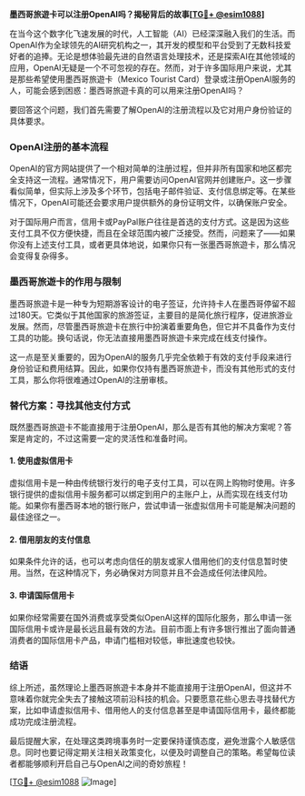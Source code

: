 **墨西哥旅遊卡可以注册OpenAI吗？揭秘背后的故事[[TG💪+ @esim1088](https://t.me/s/esim1088)]**

在当今这个数字化飞速发展的时代，人工智能（AI）已经深深融入我们的生活。而OpenAI作为全球领先的AI研究机构之一，其开发的模型和平台受到了无数科技爱好者的追捧。无论是想体验最先进的自然语言处理技术，还是探索AI在其他领域的应用，OpenAI无疑是一个不可忽视的存在。然而，对于许多国际用户来说，尤其是那些希望使用墨西哥旅遊卡（Mexico Tourist Card）登录或注册OpenAI服务的人，可能会感到困惑：墨西哥旅遊卡真的可以用来注册OpenAI吗？

要回答这个问题，我们首先需要了解OpenAI的注册流程以及它对用户身份验证的具体要求。

### OpenAI注册的基本流程

OpenAI的官方网站提供了一个相对简单的注册过程，但并非所有国家和地区都完全支持这一流程。通常情况下，用户需要访问OpenAI官网并创建账户。这一步骤看似简单，但实际上涉及多个环节，包括电子邮件验证、支付信息绑定等。在某些情况下，OpenAI可能还会要求用户提供额外的身份证明文件，以确保账户安全。

对于国际用户而言，信用卡或PayPal账户往往是首选的支付方式。这是因为这些支付工具不仅方便快捷，而且在全球范围内被广泛接受。然而，问题来了——如果你没有上述支付工具，或者更具体地说，如果你只有一张墨西哥旅遊卡，那么情况会变得复杂得多。

### 墨西哥旅遊卡的作用与限制

墨西哥旅遊卡是一种专为短期游客设计的电子签证，允许持卡人在墨西哥停留不超过180天。它类似于其他国家的旅游签证，主要目的是简化旅行程序，促进旅游业发展。然而，尽管墨西哥旅遊卡在旅行中扮演着重要角色，但它并不具备作为支付工具的功能。换句话说，你无法直接用墨西哥旅遊卡来完成在线支付操作。

这一点是至关重要的，因为OpenAI的服务几乎完全依赖于有效的支付手段来进行身份验证和费用结算。因此，如果你仅持有墨西哥旅遊卡，而没有其他形式的支付工具，那么你将很难通过OpenAI的注册审核。

### 替代方案：寻找其他支付方式

既然墨西哥旅遊卡不能直接用于注册OpenAI，那么是否有其他的解决方案呢？答案是肯定的，不过这需要一定的灵活性和准备时间。

#### 1. **使用虚拟信用卡**
虚拟信用卡是一种由传统银行发行的电子支付工具，可以在网上购物时使用。许多银行提供的虚拟信用卡服务都可以绑定到用户的主账户上，从而实现在线支付功能。如果你有墨西哥本地的银行账户，尝试申请一张虚拟信用卡可能是解决问题的最佳途径之一。

#### 2. **借用朋友的支付信息**
如果条件允许的话，也可以考虑向信任的朋友或家人借用他们的支付信息暂时使用。当然，在这种情况下，务必确保对方同意并且不会造成任何法律风险。

#### 3. **申请国际信用卡**
如果你经常需要在国外消费或享受类似OpenAI这样的国际化服务，那么申请一张国际信用卡或许是最长远且最有效的方法。目前市面上有许多银行推出了面向普通消费者的国际信用卡产品，申请门槛相对较低，审批速度也较快。

### 结语

综上所述，虽然理论上墨西哥旅遊卡本身并不能直接用于注册OpenAI，但这并不意味着你就完全失去了接触这项前沿科技的机会。只要愿意花些心思去寻找替代方案，比如申请虚拟信用卡、借用他人的支付信息甚至是申请国际信用卡，最终都能成功完成注册流程。

最后提醒大家，在处理这类跨境事务时一定要保持谨慎态度，避免泄露个人敏感信息。同时也要记得定期关注相关政策变化，以便及时调整自己的策略。希望每位读者都能够顺利开启自己与OpenAI之间的奇妙旅程！

[[TG💪+ @esim1088](https://t.me/s/esim1088) ![Image](https://i.postimg.cc/4NQfJmqS/Snipaste-2025-05-13-00-14-12.png)]